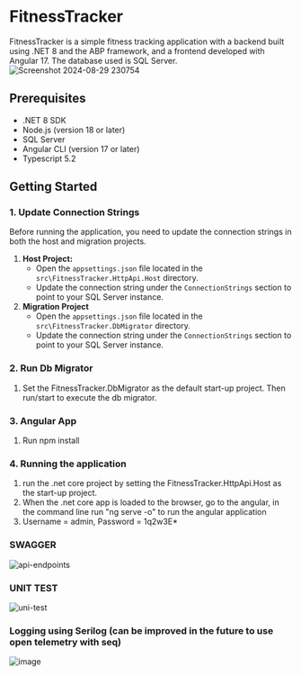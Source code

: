 # FitnessTracker

FitnessTracker is a simple fitness tracking application with a backend built using .NET 8 and the ABP framework, and a frontend developed with Angular 17. The database used is SQL Server.
![Screenshot 2024-08-29 230754](https://github.com/user-attachments/assets/177da0f1-2a8c-41c0-bd4b-9f72ed30584e)

## Prerequisites

- .NET 8 SDK
- Node.js (version 18 or later)
- SQL Server
- Angular CLI (version 17 or later)
- Typescript 5.2

## Getting Started

### 1. Update Connection Strings

Before running the application, you need to update the connection strings in both the host and migration projects.

1. **Host Project:**
   - Open the `appsettings.json` file located in the `src\FitnessTracker.HttpApi.Host` directory.
   - Update the connection string under the `ConnectionStrings` section to point to your SQL Server instance.
2. **Migration Project**
    - Open the `appsettings.json` file located in the `src\FitnessTracker.DbMigrator` directory.
   - Update the connection string under the `ConnectionStrings` section to point to your SQL Server instance.

### 2. Run Db Migrator
1. Set the FitnessTracker.DbMigrator as the default start-up project. Then run/start to execute the db migrator.

### 3. Angular App
1. Run npm install

### 4. Running the application
1. run the .net core project by setting the FitnessTracker.HttpApi.Host as the start-up project.
2. When the .net core app is loaded to the browser, go to the angular, in the command line run "ng serve -o" to run the angular application
3. Username = admin, Password = 1q2w3E*
### SWAGGER
![api-endpoints](https://github.com/user-attachments/assets/eea74fe2-4da0-4229-8a25-a4e16e27ede5)

### UNIT TEST
![uni-test](https://github.com/user-attachments/assets/0c9f30de-1218-411d-9e55-7cb9c20d103d)

### Logging using Serilog (can be improved in the future to use open telemetry with seq)
![image](https://github.com/user-attachments/assets/8b6dbfa5-43a2-4c89-8a04-ba70187ac7be)

